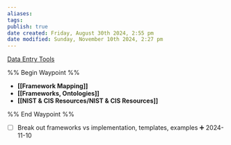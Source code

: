```yaml
---
aliases: 
tags: 
publish: true
date created: Friday, August 30th 2024, 2:55 pm
date modified: Sunday, November 10th 2024, 2:27 pm
---
```


[Data Entry Tools](../../📁%2003%20-%20Curations,%20Stacks/⬇%20Tech%20Dropzone/Data%20Entry%20Tools/Data%20Entry%20Tools.md)

%% Begin Waypoint %%
- **[[Framework Mapping]]**
- **[[Frameworks, Ontologies]]**
- **[[NIST & CIS Resources/NIST & CIS Resources]]**

%% End Waypoint %%

- [ ] Break out frameworks vs implementation, templates, examples ➕ 2024-11-10